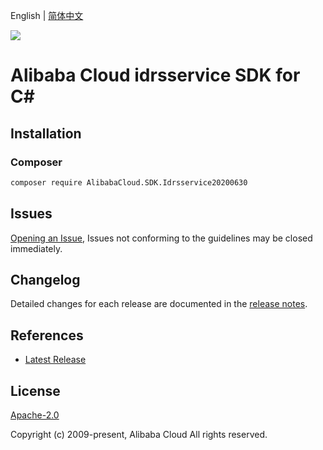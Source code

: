 English | [简体中文](README-CN.md)

![](https://aliyunsdk-pages.alicdn.com/icons/AlibabaCloud.svg)

# Alibaba Cloud idrsservice SDK for C#

## Installation

### Composer

```bash
composer require AlibabaCloud.SDK.Idrsservice20200630
```

## Issues

[Opening an Issue](https://github.com/aliyun/alibabacloud-csharp-sdk/issues/new), Issues not conforming to the guidelines may be closed immediately.

## Changelog

Detailed changes for each release are documented in the [release notes](./ChangeLog.md).

## References

* [Latest Release](https://github.com/aliyun/alibabacloud-csharp-sdk/)

## License

[Apache-2.0](http://www.apache.org/licenses/LICENSE-2.0)

Copyright (c) 2009-present, Alibaba Cloud All rights reserved.
